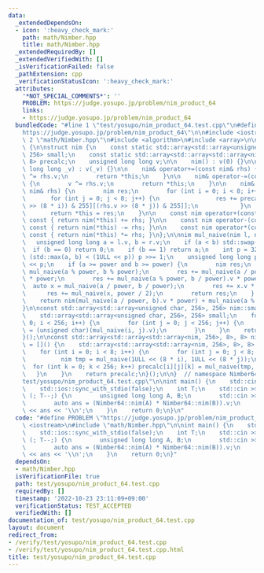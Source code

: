 ```yaml
---
data:
  _extendedDependsOn:
  - icon: ':heavy_check_mark:'
    path: math/Nimber.hpp
    title: math/Nimber.hpp
  _extendedRequiredBy: []
  _extendedVerifiedWith: []
  _isVerificationFailed: false
  _pathExtension: cpp
  _verificationStatusIcon: ':heavy_check_mark:'
  attributes:
    '*NOT_SPECIAL_COMMENTS*': ''
    PROBLEM: https://judge.yosupo.jp/problem/nim_product_64
    links:
    - https://judge.yosupo.jp/problem/nim_product_64
  bundledCode: "#line 1 \"test/yosupo/nim_product_64.test.cpp\"\n#define PROBLEM \"\
    https://judge.yosupo.jp/problem/nim_product_64\"\n\n#include <iostream>\n#line\
    \ 2 \"math/Nimber.hpp\"\n#include <algorithm>\n#include <array>\n\nnamespace Nimber64\
    \ {\n\nstruct nim {\n    const static std::array<std::array<unsigned char, 256>,\
    \ 256> small;\n    const static std::array<std::array<std::array<nim, 256>, 8>,\
    \ 8> precalc;\n    unsigned long long v;\n\n    nim() : v(0) {}\n\n    nim(unsigned\
    \ long long _v) : v(_v) {}\n\n    nim& operator+=(const nim& rhs) {\n        v\
    \ ^= rhs.v;\n        return *this;\n    }\n\n    nim& operator-=(const nim& rhs)\
    \ {\n        v ^= rhs.v;\n        return *this;\n    }\n\n    nim& operator*=(const\
    \ nim& rhs) {\n        nim res;\n        for (int i = 0; i < 8; i++) {\n     \
    \       for (int j = 0; j < 8; j++) {\n                res += precalc[i][j][small[(v\
    \ >> (8 * i)) & 255][(rhs.v >> (8 * j)) & 255]];\n            }\n        }\n \
    \       return *this = res;\n    }\n\n    const nim operator+(const nim& rhs)\
    \ const { return nim(*this) += rhs; }\n\n    const nim operator-(const nim& rhs)\
    \ const { return nim(*this) -= rhs; }\n\n    const nim operator*(const nim& rhs)\
    \ const { return nim(*this) *= rhs; }\n};\n\nnim mul_naive(nim l, nim r) {\n \
    \   unsigned long long a = l.v, b = r.v;\n    if (a < b) std::swap(a, b);\n  \
    \  if (b == 0) return 0;\n    if (b == 1) return a;\n    int p = 32;\n    while\
    \ (std::max(a, b) < (1ULL << p)) p >>= 1;\n    unsigned long long power = 1ULL\
    \ << p;\n    if (a >= power and b >= power) {\n        nim res;\n        res +=\
    \ mul_naive(a % power, b % power);\n        res += mul_naive(a / power, b % power).v\
    \ * power;\n        res += mul_naive(a % power, b / power).v * power;\n      \
    \  auto x = mul_naive(a / power, b / power);\n        res += x.v * power;\n  \
    \      res += mul_naive(x, power / 2);\n        return res;\n    } else\n    \
    \    return nim(mul_naive(a / power, b).v * power) + mul_naive(a % power, b);\n\
    }\n\nconst std::array<std::array<unsigned char, 256>, 256> nim::small = []() {\n\
    \    std::array<std::array<unsigned char, 256>, 256> small;\n    for (int i =\
    \ 0; i < 256; i++) {\n        for (int j = 0; j < 256; j++) {\n            small[i][j]\
    \ = (unsigned char)(mul_naive(i, j).v);\n        }\n    }\n    return small;\n\
    }();\n\nconst std::array<std::array<std::array<nim, 256>, 8>, 8> nim::precalc\
    \ = []() {\n    std::array<std::array<std::array<nim, 256>, 8>, 8> precalc;\n\
    \    for (int i = 0; i < 8; i++) {\n        for (int j = 0; j < 8; j++) {\n  \
    \          nim tmp = mul_naive(1ULL << (8 * i), 1ULL << (8 * j));\n          \
    \  for (int k = 0; k < 256; k++) precalc[i][j][k] = mul_naive(tmp, k);\n     \
    \   }\n    }\n    return precalc;\n}();\n\n}  // namespace Nimber64\n#line 5 \"\
    test/yosupo/nim_product_64.test.cpp\"\n\nint main() {\n    std::cin.tie(0);\n\
    \    std::ios::sync_with_stdio(false);\n    int T;\n    std::cin >> T;\n    for\
    \ (; T--;) {\n        unsigned long long A, B;\n        std::cin >> A >> B;\n\
    \        auto ans = (Nimber64::nim(A) * Nimber64::nim(B)).v;\n        std::cout\
    \ << ans << '\\n';\n    }\n    return 0;\n}\n"
  code: "#define PROBLEM \"https://judge.yosupo.jp/problem/nim_product_64\"\n\n#include\
    \ <iostream>\n#include \"math/Nimber.hpp\"\n\nint main() {\n    std::cin.tie(0);\n\
    \    std::ios::sync_with_stdio(false);\n    int T;\n    std::cin >> T;\n    for\
    \ (; T--;) {\n        unsigned long long A, B;\n        std::cin >> A >> B;\n\
    \        auto ans = (Nimber64::nim(A) * Nimber64::nim(B)).v;\n        std::cout\
    \ << ans << '\\n';\n    }\n    return 0;\n}"
  dependsOn:
  - math/Nimber.hpp
  isVerificationFile: true
  path: test/yosupo/nim_product_64.test.cpp
  requiredBy: []
  timestamp: '2022-10-23 23:11:09+09:00'
  verificationStatus: TEST_ACCEPTED
  verifiedWith: []
documentation_of: test/yosupo/nim_product_64.test.cpp
layout: document
redirect_from:
- /verify/test/yosupo/nim_product_64.test.cpp
- /verify/test/yosupo/nim_product_64.test.cpp.html
title: test/yosupo/nim_product_64.test.cpp
---
```

